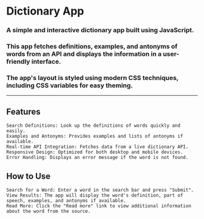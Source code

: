 # Dictionary App

### A simple and interactive dictionary app built using JavaScript. 
### This app fetches definitions, examples, and antonyms of words from an API and displays the information in a user-friendly interface.
### The app's layout is styled using modern CSS techniques, including CSS variables for easy theming.
---

## Features
    Search Definitions: Look up the definitions of words quickly and easily.
    Examples and Antonyms: Provides examples and lists of antonyms if available.
    Real-time API Integration: Fetches data from a live dictionary API.
    Responsive Design: Optimized for both desktop and mobile devices.
    Error Handling: Displays an error message if the word is not found.

## How to Use
    Search for a Word: Enter a word in the search bar and press "Submit".
    View Results: The app will display the word's definition, part of speech, examples, and antonyms if available.
    Read More: Click the "Read more" link to view additional information about the word from the source.
